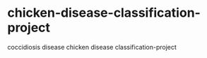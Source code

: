 # chicken-disease-classification-project
coccidiosis disease chicken disease classification-project
